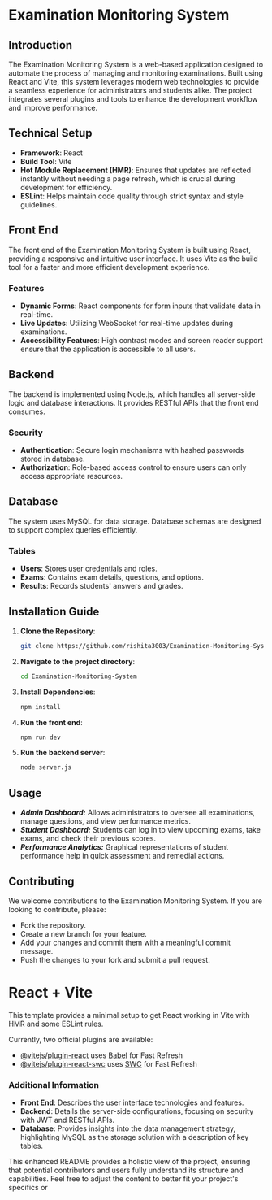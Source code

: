 # Examination Monitoring System

## Introduction
The Examination Monitoring System is a web-based application designed to automate the process of managing and monitoring examinations. Built using React and Vite, this system leverages modern web technologies to provide a seamless experience for administrators and students alike. The project integrates several plugins and tools to enhance the development workflow and improve performance.

## Technical Setup
- **Framework**: React
- **Build Tool**: Vite
- **Hot Module Replacement (HMR)**: Ensures that updates are reflected instantly without needing a page refresh, which is crucial during development for efficiency.
- **ESLint**: Helps maintain code quality through strict syntax and style guidelines.

## Front End
The front end of the Examination Monitoring System is built using React, providing a responsive and intuitive user interface. It uses Vite as the build tool for a faster and more efficient development experience.

### Features
- **Dynamic Forms**: React components for form inputs that validate data in real-time.
- **Live Updates**: Utilizing WebSocket for real-time updates during examinations.
- **Accessibility Features**: High contrast modes and screen reader support ensure that the application is accessible to all users.

## Backend
The backend is implemented using Node.js, which handles all server-side logic and database interactions. It provides RESTful APIs that the front end consumes.

### Security
- **Authentication**: Secure login mechanisms with hashed passwords stored in database.
- **Authorization**: Role-based access control to ensure users can only access appropriate resources.

## Database
The system uses MySQL for data storage. Database schemas are designed to support complex queries efficiently.

### Tables
- **Users**: Stores user credentials and roles.
- **Exams**: Contains exam details, questions, and options.
- **Results**: Records students' answers and grades.

## Installation Guide
1. **Clone the Repository**:
   ```bash
   git clone https://github.com/rishita3003/Examination-Monitoring-System.git

2. **Navigate to the project directory**:
   ```bash
   cd Examination-Monitoring-System
3. **Install Dependencies**:
   ```bash
   npm install
4. **Run the front end**:
   ```bash
   npm run dev
5. **Run the backend server**:
   ```bash
   node server.js

## Usage
* ***Admin Dashboard:*** Allows administrators to oversee all examinations, manage questions, and view performance metrics.
* ***Student Dashboard:*** Students can log in to view upcoming exams, take exams, and check their previous scores.
* ***Performance Analytics:*** Graphical representations of student performance help in quick assessment and remedial actions.

## Contributing

We welcome contributions to the Examination Monitoring System. If you are looking to contribute, please:

* Fork the repository.
* Create a new branch for your feature.
* Add your changes and commit them with a meaningful commit message.
* Push the changes to your fork and submit a pull request.

# React + Vite

This template provides a minimal setup to get React working in Vite with HMR and some ESLint rules.

Currently, two official plugins are available:

- [@vitejs/plugin-react](https://github.com/vitejs/vite-plugin-react/blob/main/packages/plugin-react/README.md) uses [Babel](https://babeljs.io/) for Fast Refresh
- [@vitejs/plugin-react-swc](https://github.com/vitejs/vite-plugin-react-swc) uses [SWC](https://swc.rs/) for Fast Refresh



### Additional Information
- **Front End**: Describes the user interface technologies and features.
- **Backend**: Details the server-side configurations, focusing on security with JWT and RESTful APIs.
- **Database**: Provides insights into the data management strategy, highlighting MySQL as the storage solution with a description of key tables.

This enhanced README provides a holistic view of the project, ensuring that potential contributors and users fully understand its structure and capabilities. Feel free to adjust the content to better fit your project's specifics or

